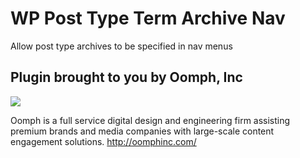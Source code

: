 # WP Post Type Term Archive Nav

Allow post type archives to be specified in nav menus


## Plugin brought to you by Oomph, Inc
![](https://github.com/gdtrombetti/WP-Post-Type-Nav-Menus/blob/master/images/Oomph_logo.png)

Oomph is a full service digital design and engineering firm assisting premium brands and media companies with large-scale content engagement solutions.
http://oomphinc.com/